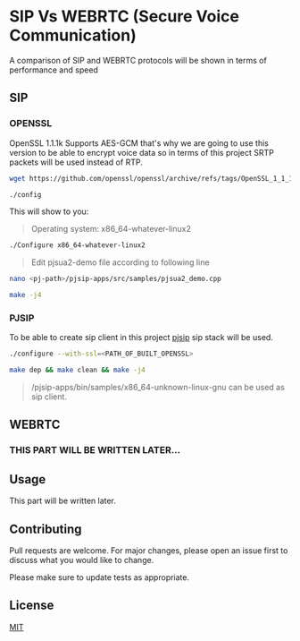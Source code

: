 # SIP Vs WEBRTC (Secure Voice Communication) 

A comparison of SIP and WEBRTC protocols will be shown in terms of performance and speed


## SIP

### OPENSSL
OpenSSL 1.1.1k Supports AES-GCM that's why we are going to use this version to be able to encrypt voice data so in terms of this project SRTP packets will be used instead of RTP.

```bash
wget https://github.com/openssl/openssl/archive/refs/tags/OpenSSL_1_1_1k.zip
```

```bash
./config
```
This will show to you:
> Operating system: x86_64-whatever-linux2

```bash
./Configure x86_64-whatever-linux2
```

> Edit pjsua2-demo file according to following line

```bash
nano <pj-path>/pjsip-apps/src/samples/pjsua2_demo.cpp 
```
```bash
make -j4
```
### PJSIP
To be able to create sip client in this project [pjsip](https://github.com/pjsip/pjproject) sip stack will be used.

```bash
./configure --with-ssl=<PATH_OF_BUILT_OPENSSL>
```
```bash
make dep && make clean && make -j4
```
> <pj-path>/pjsip-apps/bin/samples/x86_64-unknown-linux-gnu can be used as sip client.



## WEBRTC
### THIS PART WILL BE WRITTEN LATER...

## Usage
This part will be written later.

## Contributing
Pull requests are welcome. For major changes, please open an issue first to discuss what you would like to change.

Please make sure to update tests as appropriate.

## License
[MIT](https://choosealicense.com/licenses/mit/)
